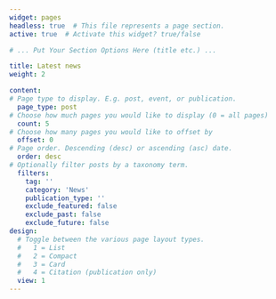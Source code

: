 ```yaml
---
widget: pages
headless: true  # This file represents a page section.
active: true  # Activate this widget? true/false

# ... Put Your Section Options Here (title etc.) ...

title: Latest news
weight: 2

content:
# Page type to display. E.g. post, event, or publication.
  page_type: post
# Choose how much pages you would like to display (0 = all pages)
  count: 5
# Choose how many pages you would like to offset by
  offset: 0
# Page order. Descending (desc) or ascending (asc) date.
  order: desc
# Optionally filter posts by a taxonomy term.
  filters:
    tag: ''
    category: 'News'
    publication_type: ''
    exclude_featured: false
    exclude_past: false
    exclude_future: false
design:
  # Toggle between the various page layout types.
  #   1 = List
  #   2 = Compact
  #   3 = Card
  #   4 = Citation (publication only)  
  view: 1
---
```

